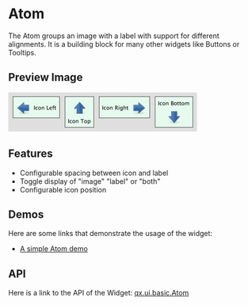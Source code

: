 # Atom

The Atom groups an image with a label with support for different alignments. It
is a building block for many other widgets like Buttons or Tooltips.

## Preview Image

![widget/atom.jpg](atom.jpg)

## Features

- Configurable spacing between icon and label
- Toggle display of "image" "label" or "both"
- Configurable icon position

## Demos

Here are some links that demonstrate the usage of the widget:

- [A simple Atom demo](apps://demobrowser/#widget~Atom.html)

## API

Here is a link to the API of the Widget:
[qx.ui.basic.Atom](apps://apiviewer/#qx.ui.basic.Atom)
